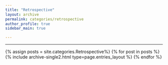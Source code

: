 ```yaml
---
title: "Retrospective"
layout: archive
permalink: categories/retrospective
author_profile: true
sidebar_main: true

---
```


***

{% assign posts = site.categories.Retrospective%}
{% for post in posts %} {% include archive-single2.html type=page.entries_layout %} {% endfor %}